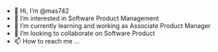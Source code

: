 - 👋 Hi, I’m @mas742
- 👀 I’m interested in Software Product Management
- 🌱 I’m currently learning and working as Associate Product Manager
- 💞️ I’m looking to collaborate on Software Product
- 📫 How to reach me ...

<!---
mas742/mas742 is a ✨ special ✨ repository because its `README.md` (this file) appears on your GitHub profile.
You can click the Preview link to take a look at your changes.
--->

